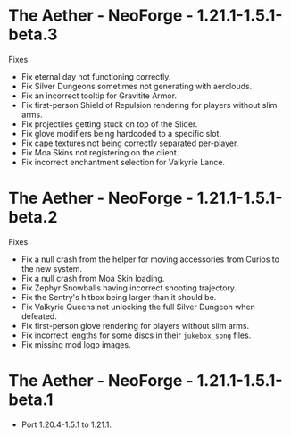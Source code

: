 # The Aether - NeoForge - 1.21.1-1.5.1-beta.3

Fixes

- Fix eternal day not functioning correctly.
- Fix Silver Dungeons sometimes not generating with aerclouds.
- Fix an incorrect tooltip for Gravitite Armor.
- Fix first-person Shield of Repulsion rendering for players without slim arms.
- Fix projectiles getting stuck on top of the Slider.
- Fix glove modifiers being hardcoded to a specific slot.
- Fix cape textures not being correctly separated per-player.
- Fix Moa Skins not registering on the client.
- Fix incorrect enchantment selection for Valkyrie Lance.

# The Aether - NeoForge - 1.21.1-1.5.1-beta.2

Fixes

- Fix a null crash from the helper for moving accessories from Curios to the new system.
- Fix a null crash from Moa Skin loading.
- Fix Zephyr Snowballs having incorrect shooting trajectory.
- Fix the Sentry's hitbox being larger than it should be.
- Fix Valkyrie Queens not unlocking the full Silver Dungeon when defeated.
- Fix first-person glove rendering for players without slim arms.
- Fix incorrect lengths for some discs in their `jukebox_song` files.
- Fix missing mod logo images.

# The Aether - NeoForge - 1.21.1-1.5.1-beta.1

- Port 1.20.4-1.5.1 to 1.21.1.

